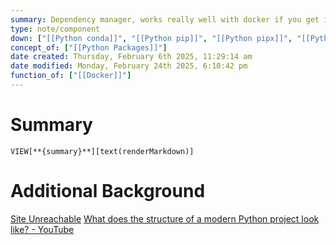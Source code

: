 ```yaml
---
summary: Dependency manager, works really well with docker if you get it set up.
type: note/component
down: ["[[Python conda]]", "[[Python pip]]", "[[Python pipx]]", "[[Python poetry]]"]
concept_of: ["[[Python Packages]]"]
date created: Thursday, February 6th 2025, 11:29:14 am
date modified: Monday, February 24th 2025, 6:10:42 pm
function_of: ["[[Docker]]"]
---
```

# Summary
`VIEW[**{summary}**][text(renderMarkdown)]`

# Additional Background
[Site Unreachable](https://www.baeldung.com/ops/docker-python-poetry)
[What does the structure of a modern Python project look like? - YouTube](https://www.youtube.com/watch?v=Lr1koR-YkMw)
